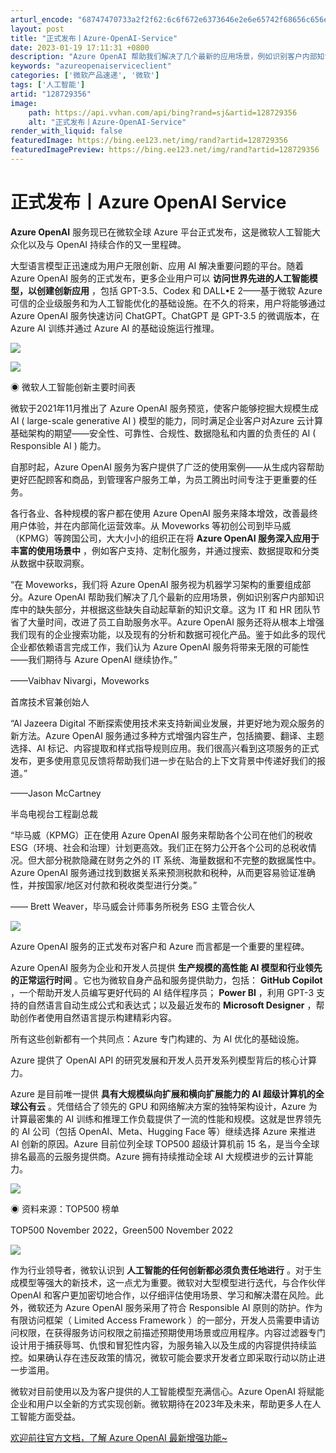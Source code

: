 ```yaml
---
arturl_encode: "68747470733a2f2f62:6c6f672e6373646e2e6e65742f68656c656e64656d656e672f:61727469636c652f64657461696c732f313238373239333536"
layout: post
title: "正式发布丨Azure-OpenAI-Service"
date: 2023-01-19 17:11:31 +0800
description: "Azure OpenAI 帮助我们解决了几个最新的应用场景，例如识别客户内部知识库中的缺失部分，并根"
keywords: "azureopenaiserviceclient"
categories: ['微软产品速递', '微软']
tags: ['人工智能']
artid: "128729356"
image:
    path: https://api.vvhan.com/api/bing?rand=sj&artid=128729356
    alt: "正式发布丨Azure-OpenAI-Service"
render_with_liquid: false
featuredImage: https://bing.ee123.net/img/rand?artid=128729356
featuredImagePreview: https://bing.ee123.net/img/rand?artid=128729356
---
```


# 正式发布丨Azure OpenAI Service

**Azure OpenAI**
服务现已在微软全球 Azure 平台正式发布，这是微软人工智能大众化以及与 OpenAI 持续合作的又一里程碑。

大型语言模型正迅速成为用户无限创新、应用 AI 解决重要问题的平台。随着 Azure OpenAI 服务的正式发布，更多企业用户可以
**访问世界先进的人工智能模型，以创建创新应用**
，包括 GPT-3.5、Codex 和 DALL•E 2——基于微软 Azure 可信的企业级服务和为人工智能优化的基础设施。在不久的将来，用户将能够通过 Azure OpenAI 服务快速访问 ChatGPT。ChatGPT 是 GPT-3.5 的微调版本，在 Azure AI 训练并通过 Azure AI 的基础设施运行推理。

![](https://i-blog.csdnimg.cn/blog_migrate/51282821ca736d54ab4cfd1de07a2b04.png)

![](https://i-blog.csdnimg.cn/blog_migrate/c63c342682aa35ca0b876a952483a266.png)

◉ 微软人工智能创新主要时间表

微软于2021年11月推出了 Azure OpenAI 服务预览，使客户能够挖掘大规模生成 AI (
large-scale generative AI
) 模型的能力，同时满足企业客户对Azure 云计算基础架构的期望——安全性、可靠性、合规性、数据隐私和内置的负责任的 AI (
Responsible AI
) 能力。

自那时起，Azure OpenAI 服务为客户提供了广泛的使用案例——从生成内容帮助更好匹配顾客和商品，到管理客户服务工单，为员工腾出时间专注于更重要的任务。

各行各业、各种规模的客户都在使用 Azure OpenAI 服务来降本增效，改善最终用户体验，并在内部简化运营效率。从 Moveworks 等初创公司到毕马威（KPMG）等跨国公司，大大小小的组织正在将
**Azure OpenAI 服务深入应用于丰富的使用场景中**
，例如客户支持、定制化服务，并通过搜索、数据提取和分类从数据中获取洞察。

“在 Moveworks，我们将 Azure OpenAI 服务视为机器学习架构的重要组成部分。Azure OpenAI 帮助我们解决了几个最新的应用场景，例如识别客户内部知识库中的缺失部分，并根据这些缺失自动起草新的知识文章。这为 IT 和 HR 团队节省了大量时间，改进了员工自助服务水平。Azure OpenAI 服务还将从根本上增强我们现有的企业搜索功能，以及现有的分析和数据可视化产品。鉴于如此多的现代企业都依赖语言完成工作，我们认为 Azure OpenAI 服务将带来无限的可能性——我们期待与 Azure OpenAI 继续协作。”

——Vaibhav Nivargi，Moveworks
  
首席技术官兼创始人

“Al Jazeera Digital 不断探索使用技术来支持新闻业发展，并更好地为观众服务的新方法。Azure OpenAI 服务通过多种方式增强内容生产，包括摘要、翻译、主题选择、AI 标记、内容提取和样式指导规则应用。我们很高兴看到这项服务的正式发布，更多使用意见反馈将帮助我们进一步在贴合的上下文背景中传递好我们的报道。”

——Jason McCartney
  
半岛电视台工程副总裁

“毕马威（KPMG）正在使用 Azure OpenAI 服务来帮助各个公司在他们的税收 ESG（环境、社会和治理）计划更高效。我们正在努力公开各个公司的总税收情况。但大部分税款隐藏在财务之外的 IT 系统、海量数据和不完整的数据属性中。Azure OpenAI 服务通过找到数据关系来预测税款和税种，从而更容易验证准确性，并按国家/地区对付款和税收类型进行分类。”

—— Brett Weaver，毕马威会计师事务所税务 ESG 主管合伙人

![](https://i-blog.csdnimg.cn/blog_migrate/23c50375c157e52970deff001fe3e62b.png)

Azure OpenAI 服务的正式发布对客户和 Azure 而言都是一个重要的里程碑。

Azure OpenAI 服务为企业和开发人员提供
**生产规模的高性能 AI 模型和行业领先的正常运行时间**
。它也为微软自身产品和服务提供助力，包括：
**GitHub Copilot**
，一个帮助开发人员编写更好代码的 AI 结伴程序员；
**Power BI**
，利用 GPT-3 支持的自然语言自动生成公式和表达式；以及最近发布的
**Microsoft Designer**
，帮助创作者使用自然语言提示构建精彩内容。

所有这些创新都有一个共同点：Azure 专门构建的、为 AI 优化的基础设施。

Azure 提供了 OpenAI API 的研究发展和开发人员开发系列模型背后的核心计算力。

Azure 是目前唯一提供
**具有大规模纵向扩展和横向扩展能力的 AI 超级计算机的全球公有云**
。凭借结合了领先的 GPU 和网络解决方案的独特架构设计，Azure 为计算最密集的 AI 训练和推理工作负载提供了一流的性能和规模。这就是世界领先的 AI 公司（包括 OpenAI、Meta、Hugging Face 等）继续选择 Azure 来推进 AI 创新的原因。Azure 目前位列全球 TOP500 超级计算机前 15 名，是当今全球排名最高的云服务提供商。Azure 拥有持续推动全球 AI 大规模进步的云计算能力。

![](https://i-blog.csdnimg.cn/blog_migrate/b1ad1c5470d89b94d136e17fe26d813b.png)

◉ 资料来源：TOP500 榜单
  
TOP500 November 2022，Green500 November 2022

![](https://i-blog.csdnimg.cn/blog_migrate/aef0291244a08e2b2d8ebae97f8050bc.png)

作为行业领导者，微软认识到
**人工智能的任何创新都必须负责任地进行**
。对于生成模型等强大的新技术，这一点尤为重要。微软对大型模型进行迭代，与合作伙伴 OpenAI 和客户更加密切地合作，以仔细评估使用场景、学习和解决潜在风险。此外，微软还为 Azure OpenAI 服务采用了符合 Responsible AI 原则的防护。作为有限访问框架（
Limited Access Framework
）的一部分，开发人员需要申请访问权限，在获得服务访问权限之前描述预期使用场景或应用程序。内容过滤器专门设计用于捕获辱骂、仇恨和冒犯性内容，为服务输入以及生成的内容提供持续监控。如果确认存在违反政策的情况，微软可能会要求开发者立即采取行动以防止进一步滥用。

微软对目前使用以及为客户提供的人工智能模型充满信心。Azure OpenAI 将赋能企业和用户以全新的方式实现创新。微软期待在2023年及未来，帮助更多人在人工智能方面受益。

[欢迎前往官方文档，了解 Azure OpenAI 最新增强功能~](https://learn.microsoft.com/zh-cn/azure/cognitive-services/openai/whats-new?ocid=AID3052907 "欢迎前往官方文档，了解 Azure OpenAI 最新增强功能~")